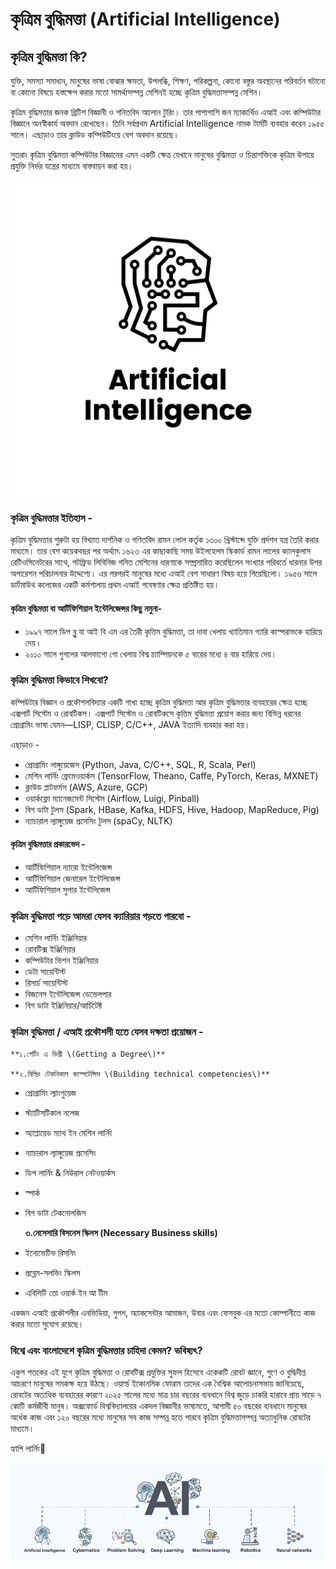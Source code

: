 # কৃত্রিম বুদ্ধিমত্তা \(Artificial Intelligence\)

## **কৃত্রিম বুদ্ধিমত্তা কি?**

যুক্তি, সমস্যা সমাধান, মানুষের ভাষা বোঝার ক্ষমতা, উপলব্ধি, শিক্ষণ, পরিকল্পনা, কোনো বস্তুর অবস্থানের পরিবর্তন ঘটানো বা কোনো বিষয়ে হস্তক্ষেপ করার মতো সামর্থ্যসম্পন্ন মেশিনই হচ্ছে কৃত্রিম বুদ্ধিমত্তাসম্পন্ন মেশিন।

কৃত্রিম বুদ্ধিমত্তার জনক ব্রিটিশ বিজ্ঞানী ও গনিতবিদ আ্যলান টুরিং। তার পাশাপাশি জন ম্যাকার্থিও এআই এবং কম্পিউটার বিজ্ঞানে অনস্বীকার্য অবদান রেখেছেন। তিনি সর্বপ্রথম Artificial Intelligence নামক টার্মটি ব্যবহার করেন ১৯৫৫ সালে। এছাড়াও তার ক্লাউড কম্পিউটিংয়ে বেশ অবদান রয়েছে।

সুতরাং কৃত্রিম বুদ্ধিমত্তা কম্পিউটার বিজ্ঞানের এমন একটি ক্ষেত্র যেখানে মানুষের বুদ্ধিমত্তা ও চিন্তাশক্তিকে কৃত্রিম উপায়ে প্রযুক্তি নির্ভর যন্ত্রের মাধ্যমে বাস্তবায়ন করা হয়।

![](../.gitbook/assets/artificial-intelligence-company-logo-machine-learning-symbol-2-.png)

### কৃত্রিম বুদ্ধিমত্তার ইতিহাস -

কৃত্রিম বুদ্ধিমত্তার শুরুটা হয় বিখ্যাত দার্শনিক ও গণিতবিদ রামন লোল কর্তৃক ১৩০০ খ্রিস্টাব্দে যুক্তি প্রর্দশন যন্ত্র তৈরি করার মাধ্যমে। তার বেশ কয়েকবছর পর অর্থ্যাৎ ১৬২৩ এর কাছাকাছি সময় উইলহেলম স্কিকার্ড রামন লালের ক্যালকুলাস রেটিওসিনেটরের সাথে, গটফ্রিড লিবিনিজ গনিত মেশিনের ধারণাকে সম্প্রসারিত করেছিলেন সংখ্যার পরিবর্তে ধারনার উপর অপারেশন পরিচালনার উদ্দেশ্যে। এর পরপরই মানুষের মধ্যে এআই বেশ সাধারণ বিষয় হয়ে গিয়েছিলো। ১৯৫৬ সালে ডার্টমাউথ কলেজের একটি কর্মশালায় প্রথম এআই গবেষণার ক্ষেত্র প্রতিষ্টিত হয়।

#### কৃত্রিম বুদ্ধিমত্তা বা আর্টিফিশিয়াল ইন্টেলিজেন্সর কিছু নমুনা-

* ১৯৯৭ সালে ডিপ ব্লু যা আই বি এম এর তৈরী কৃত্তিম বুদ্ধিমত্তা, তা দাবা খেলায় খ্যাতিমান গ্যারি কাস্পরাভকে হারিয়ে দেয়। 
* ২০১০ সালে গুগলের আলফাগো গো খেলায় বিশ্ব চ্যাম্পিয়নকে ৫ বারের মধ্যে ৪ বার হারিয়ে দেয়।

### কৃত্রিম বুদ্ধিমত্তা কিভাবে শিখবো?

কম্পিউটার বিজ্ঞান ও প্রকৌশলবিদ্যার একটি শাখা হচ্ছে কৃত্রিম বুদ্ধিমত্তা আর কৃত্রিম বুদ্ধিমত্তার ব্যবহারের ক্ষেত্র হচ্ছে এক্সপার্ট সিস্টেম ও রোবটিকস। এক্সপার্ট সিস্টেম ও রোবটিকসে কৃত্তিম বুদ্ধিমত্তা প্রয়োগ করার জন্য বিভিন্ন ধরনের প্রোগ্রামিং ভাষা যেমন—LISP, CLISP, C/C++, JAVA ইত্যাদি ব্যবহার করা হয়।

এছাড়াও - 

* প্রোগ্রামিং লাঙ্গুয়েজেস \(Python, Java, C/C++, SQL, R, Scala, Perl\) 
* মেশিন লার্নিং ফ্রেমেওয়ার্কস \(TensorFlow, Theano, Caffe, PyTorch, Keras, MXNET\) 
* ক্লাউড প্লাটফর্মস \(AWS, Azure, GCP\) 
* ওয়ার্কফ্লো ম্যানেজমেন্ট সিস্টেম \(Airflow, Luigi, Pinball\) 
* বিগ ডাটা টুলস \(Spark, HBase, Kafka, HDFS, Hive, Hadoop, MapReduce, Pig\) 
* ন্যাচারাল ল্যাঙ্গুয়েজ প্রসেসিং টুলস \(spaCy, NLTK\)

#### কৃত্রিম বুদ্ধিমত্তার প্রকারভেদ -

* আর্টিফিশিয়াল ন্যারো ইন্টেলিজেন্স 
* আর্টিফিশিয়াল জেনারেল ইন্টেলিজেন্স 
* আর্টিফিশিয়াল সুপার ইন্টেলিজেন্স

### কৃত্রিম বুদ্ধিমত্তা পড়ে আমরা যেসব ক্যারিয়ার গড়তে পারবো -

* মেশিন লার্নিং ইঞ্জিনিয়ার 
* রোবটিক্স ইঞ্জিনিয়ার 
* কম্পিউটার ভিশন ইঞ্জিনিয়ার 
* ডেটা সায়েন্টিস্ট 
* রিসার্চ সায়েন্টিস্ট 
* বিজনেস ইন্টেলিজেন্স ডেভেলপার 
* বিগ ডাটা ইঞ্জিনিয়ার/আর্চিটেক্ট

### কৃত্রিম বুদ্ধিমত্তা / এআই প্রকৌশলী হতে যেসব দক্ষতা প্রয়োজন -

    **১.গেটিং এ ডিগ্রী \(Getting a Degree\)** 

    **২.বিল্ডিং টেকনিকাল কম্পেটেন্সিস \(Building technical competencies\)**

* প্রোগ্রামিং ল্যাংগুয়েজ 
* স্ট্যাটিসটিকাল নলেজ
* অ্যাপ্লায়েড ম্যাথ ইন মেশিন লার্নিং 
* ন্যাচারাল ল্যাঙ্গুয়েজ প্রসেসিং
* ডিপ লার্নিং & নিউরাল নেটওয়ার্কস
* স্পার্ক
* বিগ ডাটা টেকনোলজিস

  **৩.নেসেসারি বিসনেস স্কিলস \(Necessary Business skills\)**

* ইনোভেটিভ রিসনিং
* প্রব্লেম-সলভিং স্কিলস
* এবিলিটি তো ওয়ার্ক ইন আ টীম

একজন এআই প্রকৌশলীর এনভিডিয়া, গুগল, অ্যাকসেন্টার আমাজন, উবার এবং ফেসবুক এর মতো কোম্পানীতে কাজ করার মতো সুযোগ রয়েছে।

### বিশ্বে এবং বাংলাদেশে কৃত্রিম বুদ্ধিমত্তার চাহিদা কেমন? ভবিষ্যৎ?

একুশ শতকের এই যুগে কৃত্রিম বুদ্ধিমত্তা ও রোবটিক্স প্রযুক্তির সুফল হিসেবে একেকটি রোবট জ্ঞানে, গুণে ও বুদ্ধিদীপ্ত আচরণে মানুষের সমকক্ষ হয়ে উঠছে। ওয়ার্ল্ড ইকোনমিক ফোরাম তাদের এক বৈশ্বিক আলোচনাসভায় জানিয়েছে, রোবটের অত্যধিক ব্যবহারের কারণে ২০২৫ সালের মধ্যে মাত্র চার বছরের ব্যবধানে বিশ্ব জুড়ে চাকরি হারাবে প্রায় সাড়ে ৭ কোটি কর্মজীবী মানুষ। অক্সফোর্ড বিশ্ববিদ্যালয়ের একদল বিজ্ঞানীর ভাষ্যমতে, আগামী ৫০ বছরের ব্যবধানে মানুষের অর্ধেক কাজ এবং ১২০ বছরের মধ্যে মানুষের সব কাজ সম্পন্ন হতে পারবে কৃত্রিম বুদ্ধিমত্তাসম্পন্ন অত্যাধুনিক রোবটের মাধ্যমে।

হ্যাপি লার্নিং🌸

![](../.gitbook/assets/blockruption-ai-300h.png)

